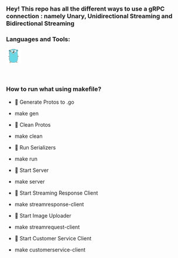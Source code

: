 <h3 align="left">Hey! This repo has all the different ways to use a gRPC connection : namely Unary, Unidirectional Streaming and Bidirectional Streaming </h1>


<h3 align="left">Languages and Tools:</h3>
<p align="left">  <a href="https://golang.org" target="_blank"> <img src="https://raw.githubusercontent.com/devicons/devicon/master/icons/go/go-original.svg" alt="go" width="40" height="40"/> </a>
<br/>
<br/>
<br/>

<h3 align="left"> How to run what using makefile? </h3>

- 🔭 Generate Protos to .go
- make gen

- 🔭 Clean Protos
- make clean

- 🔭 Run Serializers
- make run

- 🔭 Start Server
- make server

- 🔭 Start Streaming Response Client
- make streamresponse-client

- 🔭 Start Image Uploader
- make streamrequest-client

- 🔭 Start Customer Service Client
- make customerservice-client

